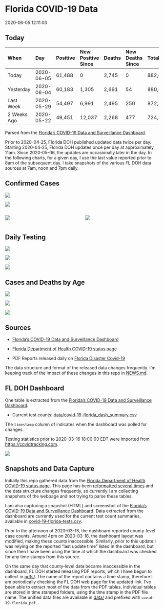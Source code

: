 Florida COVID-19 Data
================
2020-06-05 12:11:03

## Today

| When        | Day        | Positive | New Positive Since | Deaths | New Deaths Since | Total   |
| :---------- | :--------- | :------- | :----------------- | :----- | :--------------- | :------ |
| Today       | 2020-06-05 | 61,488   | 0                  | 2,745  | 0                | 882,623 |
| Yesterday   | 2020-06-04 | 60,183   | 1,305              | 2,691  | 54               | 880,825 |
| Last Week   | 2020-05-29 | 54,497   | 6,991              | 2,495  | 250              | 872,377 |
| 2 Weeks Ago | 2020-05-22 | 49,451   | 12,037             | 2,268  | 477              | 724,339 |

Parsed from the [Florida’s COVID-19 Data and Surveillance
Dashboard](https://fdoh.maps.arcgis.com/apps/opsdashboard/index.html#/8d0de33f260d444c852a615dc7837c86).

Prior to 2020-04-25, Florida DOH published updated data twice per day.
Starting 2020-04-25, Florida DOH updates once per day at approximately
11am. Since 2020-05-06, the updates are occasionally later in the day.
In the following charts, for a given day, I use the last value reported
prior to 8am of the subsequent day. I take snapshots of the various FL
DOH data sources at 7am, noon and 7pm daily.

## Confirmed Cases

![](plots/covid-19-florida-daily-test-changes.png)

![](plots/covid-19-florida-county-top-6.png)

<div class="columns">

<div class="column is-full-mobile">

![](plots/covid-19-florida-testing.png)

</div>

<div class="column is-full-mobile">

![](plots/covid-19-florida-total-positive.png)

</div>

</div>

## Daily Testing

![](plots/covid-19-florida-tests-per-case.png)

<!-- ![](plots/covid-19-florida-change-new-cases.png) -->

![](plots/covid-19-florida-tests-percent-positive.png)

![](plots/covid-19-florida-test-and-case-growth.png)

## Cases and Deaths by Age

![](plots/covid-19-florida-age.png)

![](plots/covid-19-florida-age-deaths.png)

![](plots/covid-19-florida-age-sex.png)

## Sources

  - [Florida’s COVID-19 Data and Surveillance
    Dashboard](https://fdoh.maps.arcgis.com/apps/opsdashboard/index.html#/8d0de33f260d444c852a615dc7837c86)

  - [Florida Department of Health COVID-19 status
    page](http://www.floridahealth.gov/diseases-and-conditions/COVID-19/)

  - PDF Reports released daily on [Florida Disaster
    Covid-19](http://www.floridahealth.gov/diseases-and-conditions/COVID-19/)

The data structure and format of the released data changes frequently.
I’m keeping track of the impact of these changes in this repo in
[NEWS.md](NEWS.md).

## FL DOH Dashboard

One table is extracted from the [Florida’s COVID-19 Data and
Surveillance
Dashboard](https://fdoh.maps.arcgis.com/apps/opsdashboard/index.html#/8d0de33f260d444c852a615dc7837c86).

  - Current test counts:
    [data/covid-19-florida\_dash\_summary.csv](data/covid-19-florida_dash_summary.csv)

The `timestamp` column of indicates when the dashboard was polled for
changes.

Testing statistics prior to 2020-03-16 18:00:00 EDT were imported from
<https://covidtracking.com>.

![](screenshots/fodh_maps_arcgis_com__apps__opsdashboard.png)

## Snapshots and Data Capture

Initially this repo gathered data from the [Florida Department of Health
COVID-19 status
page](http://www.floridahealth.gov/diseases-and-conditions/COVID-19/).
This page has been [reformatted several
times](screenshots/floridahealth_gov__diseases-and-conditions__COVID-19.png)
and the data structure changes frequently, so currently I am collecting
snapshots of the webpage and not trying to parse these tables.

I am also capturing a snapshot (HTML) and screenshot of the [Florida’s
COVID-19 Data and Surveillance
Dashboard](https://fdoh.maps.arcgis.com/apps/opsdashboard/index.html#/8d0de33f260d444c852a615dc7837c86).
Data extracted from the dashboard are currently used for the current
test count summaries, available in
[covid-19-florida-tests.csv](covid-19-florida-tests.csv).

Prior to the afternoon of 2020-03-18, the dashboard reported
county-level case counts. Around 4pm on 2020-03-18, the dashboard layout
was modified, making these counts inaccessible. Similarly, prior to this
update I was relying on the reported “last update time” listed in the
dashboard, but since then I have been using the time at which the
dashboard was checked for any time stamps from this source.

On the same day that county-level data became inaccessible in the
dashboard, FL DOH started releasing PDF reports, which I have begun to
collect in [pdfs/](pdfs/). The name of the report contains a time stamp,
therefore I am periodically checking the FL DOH web page for the updated
link. I’ve been able to extract most of the data from the PDF tables.
Individual tables are stored in time stamped folders, using the time
stamp in the PDF file name. The unified data files are available in
[data/](data/) and prefixed with `covid-19-florida_pdf_`.
